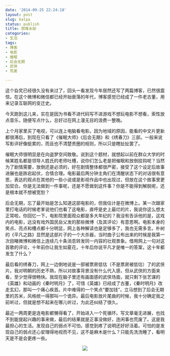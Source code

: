 ```yaml
---
date: '2014-09-25 22:24:18'
layout: post
slug: kalpa
status: publish
title: 寂难永劫
categories:
- 生活
tags:
- 博客
- 电影
- 催眠
- 后会无期
- 武侠
- 荒废

---
```


这个旮旯已经很久没有来过了，回头一看发现今年居然还写了两篇博客，已然很震惊。在这个微博和微信都已经开始衰落的年代，博客感觉已经成了一件老古董，用来记录互联网的变迁史。

今天跑到这儿来，实在是因为书看不进代码写不进游戏不想玩电影不想看，索性放点音乐，随便写点什么，总好过在网上漫无目的浪费一整晚。

上个月家里买了电视，可以连上电脑看电影。因为地域的原因，能看的中文片更新都很滞后，到现在只看了《催眠大师》《后会无期》和《绣春刀》三部。一般来说写影评好像挺累的，而且也不清楚贵圈的规则，所以只是瞎扯扯罢了。

<!-- more -->

催眠大师很明显是在向盗梦空间致敬。说到这个题材，就想起以前在群众大学的时候某姓名都是领导人姓氏的老师吐槽，说你们怎么老是把催眠和放倒挂钩呢？当然为了剧情需要，放倒还是必须的，好在剧情整体都很严密，接受了这个设定后故事进展也是跌宕起伏，合情合理。电影最后两分钟主角们在清醒状态下的对话很有意思，表达的观点在其他的一些小说或是影视作品中也出现过，但放在这个故事里更加契合。你是无法做到一件事呢，还是不愿做到这件事？你是不能得到解脱呢，还是根本就不想被宽恕？

后会无期，忘了最开始是怎么知道这部电影的，但我估计是在微博上。某一次跟家里打电话的时候老爹说他们也看了这电影，直呼是史上最烂的片，我说你这么想太正常啦，你回忆一下，电影院里面观众都是多大年纪的？我没有告诉他的是，这戏内的电影，远没有戏外国民岳父发的那些微博（及其评论）有意思啊。电影本身的笑点、亮点和槽点都十分明显，网上各种解读也是足够多了，我也无需多言。朴树的《平凡之路》显然是这部片子的一个大杀器，当时曲子公布出来的时候是我第一次目睹微博和微信上连续几十条消息转发同一内容的壮观景象。借用网上一句对这首歌的评论，十年前你让我生如夏花，十年后你说平凡才是唯一的答案，这十年都发生了什么？

最后看的绣春刀，网上一边倒地说是一部被票房低估（不是票房被低估）了的武侠片。我对明朝的历史不熟，所以对故事背景没有什么代入感，但从武侠的方面来看，至少觉得很畅快。我现在脑子里还有画面感的武侠场面，就只剩下张艺谋的《英雄》和动画的《秦时明月》了，可惜《英雄》已经成了古董，《秦时明月》改走玄幻，那叫一个痛心疾首。片中难得的一个笑点“要加钱”，立马想到了后会无期里的苏米，风格统一得那叫一个诡异。最后电影放片尾曲的时候，我十分确定我之前听过，但就是想不起来在哪儿听过，为此还纠结了很久。

最近一两周更是连电影都懒得看了，开始进入一个死循环。写文章毫无进展，也找不到能提起兴趣的事来做，最后的结果就是正事没做好，连闲事也荒废了。这是我最担心的生活。发现自己的弱点不可怕，感觉到疼了说明还好好活着。可怕的是发现自己的弱点还心安理得地视而不见，这不是麻木是什么？只能先洗洗睡了，看明天是不是会更疼一些。

<div align="center">
  <img src="http://i.imgur.com/IxuaD62.jpg" />
</div>

